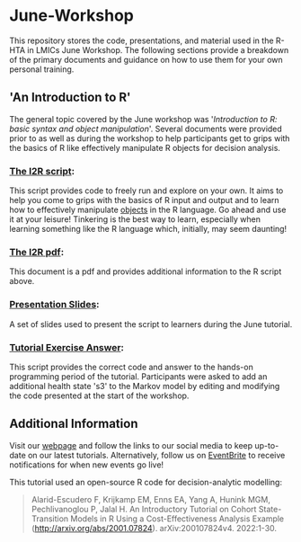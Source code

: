 # June-Workshop
This repository stores the code, presentations, and material used in the R-HTA in LMICs June Workshop. The following sections provide a breakdown of the primary documents and guidance on how to use them for your own personal training.

## 'An Introduction to R'
The general topic covered by the June workshop was '*Introduction to R: basic syntax and object manipulation*'. Several documents were provided prior to as well as during the workshop to help participants get to grips with the basics of R like effectively manipulate R objects for decision analysis.

### [The I2R script](R/Intro2R.R):
This script provides code to freely run and explore on your own. It aims to help you come to grips with the basics of R input and output and to learn how to effectively manipulate [objects](https://rstudio-education.github.io/hopr/r-objects.html) in the R language. Go ahead and use it at your leisure! Tinkering is the best way to learn, especially when learning something like the R language which, initially, may seem daunting!

### [The I2R pdf](docs/Intro2R.pdf):
This document is a pdf and provides additional information to the R script above. 

### [Presentation Slides](docs/RHTA_Workshop.pdf):
A set of slides used to present the script to learners during the June tutorial.

### [Tutorial Exercise Answer](docs/final_exercise_results_presentation.pdf): 
This script provides the correct code and answer to the hands-on programming period of the tutorial. Participants were asked to add an additional health state 's3' to the Markov model by editing and modifying the code presented at the start of the workshop.

## Additional Information
Visit our [webpage](https://r-hta-in-lmics.github.io) and follow the links to our social media to keep up-to-date on our latest tutorials. Alternatively, follow us on [EventBrite](https://www.eventbrite.co.uk/o/r-hta-in-lmics-46016978693) to receive notifications for when new events go live!

This tutorial used an open-source R code for decision-analytic modelling:
> Alarid-Escudero F, Krijkamp EM, Enns EA, Yang A, Hunink MGM, Pechlivanoglou P, Jalal H. An Introductory Tutorial on Cohort State-Transition Models in R Using a Cost-Effectiveness Analysis Example (http://arxiv.org/abs/2001.07824). arXiv:200107824v4. 2022:1-30.


